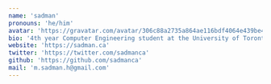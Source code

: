 ```yaml
---
name: 'sadman'
pronouns: 'he/him'
avatar: 'https://gravatar.com/avatar/306c88a2735a864ae116bdf4064e439be4955196d01891234f0003f586b02a76?size=256'
bio: '4th year Computer Engineering student at the University of Toronto. Likes reading (like a lot).'
website: 'https://sadman.ca'
twitter: 'https://twitter.com/sadmanca'
github: 'https://github.com/sadmanca'
mail: 'm.sadman.h@gmail.com'
---
```

